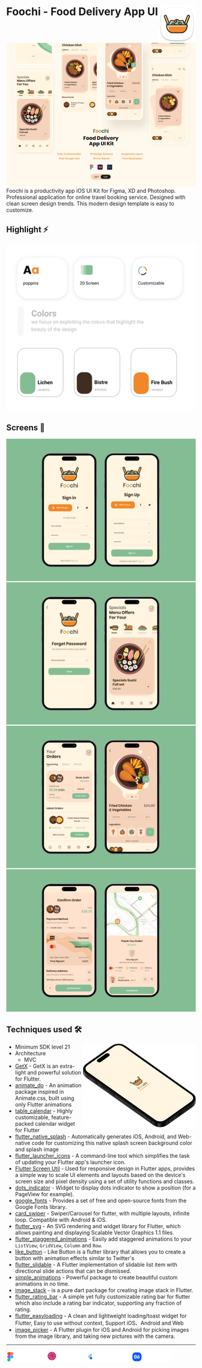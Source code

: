 # Foochi - Food Delivery App UI  <img src="screenshots/foochi_logo.png" width="100" height="100" align="right" />
![foochi](screenshots/mockup.jpg)
Foochi is a productivity app iOS UI Kit for Figma, XD and Photoshop. Professional application for online travel booking service. Designed with clean screen design trends. This modern design template is easy to customize. 

## Highlight ⚡
![foochi](screenshots/Heighlight.png)

## Screens 📱
![Frame_1](screenshots/Frame_1.jpg)
![Frame_2](screenshots/Frame_2.jpg)
![Frame_3](screenshots/Frame_3.jpg)
![Frame_4](screenshots/Frame_4.jpg)


## Techniques used 🛠️

<img width="300" align="right" src="screenshots/logo.png" alt="preview" />

- Minimum SDK level 21
- Architecture
    - MVC
- [GetX](https://pub.dev/packages/get) - GetX is an extra-light and powerful solution for Flutter.
- [animate_do](https://pub.dev/packages/animate_do) - An animation package inspired in Animate.css, built using only Flutter animations
- [table_calendar](https://pub.dev/packages/table_calendar) - Highly customizable, feature-packed calendar widget for Flutter
- [flutter_native_splash](https://pub.dev/packages/flutter_native_splash) - Automatically generates iOS, Android, and Web-native code for customizing this native splash screen background color and splash image
- [flutter_launcher_icons](https://pub.dev/packages/flutter_launcher_icons) - A command-line tool which simplifies the task of updating your Flutter app's launcher icon.
- [Flutter Screen Util](https://pub.dev/packages/flutter_screenutil) - Used for responsive design in Flutter apps, provides a simple way to scale UI elements and layouts based on the device's screen size and pixel density using a set of utility functions and classes.
- [dots_indicator](https://pub.dev/packages/dots_indicator) - Widget to display dots indicator to show a position (for a PageView for example).
- [google_fonts](https://pub.dev/packages/google_fonts) - Provides a set of free and open-source fonts from the Google Fonts library.
- [card_swiper](https://pub.dev/packages/card_swiper) - Swiper/Carousel for flutter, with multiple layouts, infinite loop. Compatible with Android & iOS.
- [flutter_svg](https://pub.dev/packages/flutter_svg) - An SVG rendering and widget library for Flutter, which allows painting and displaying Scalable Vector Graphics 1.1 files.
- [flutter_staggered_animations](https://pub.dev/packages/flutter_staggered_animations) - Easily add staggered animations to your `ListView`, `GridView`, `Column` and `Row`.
- [like_button](https://pub.dev/packages/like_button) - Like Button is a flutter library that allows you to create a button with animation effects similar to Twitter's
- [flutter_slidable](https://pub.dev/packages/flutter_slidable) - A Flutter implementation of slidable list item with directional slide actions that can be dismissed.
- [simple_animations](https://pub.dev/packages/simple_animations) - Powerful package to create beautiful custom animations in no time.
- [image_stack](https://pub.dev/packages/image_stack) -  is a pure dart package for creating image stack in Flutter.
- [flutter_rating_bar](https://pub.dev/packages/flutter_rating_bar) -  A simple yet fully customizable rating bar for flutter which also include a rating bar indicator, supporting any fraction of rating.
- [flutter_easyloading](https://pub.dev/packages/flutter_easyloading) -  A clean and lightweight loading/toast widget for Flutter, Easy to use without context, Support iOS、Android and Web
- [image_picker](https://pub.dev/packages/image_picker) -  A Flutter plugin for iOS and Android for picking images from the image library, and taking new pictures with the camera.


---

<img src="screenshots/figma_not_available.png" width="100"> [<img src="screenshots/dribbble.png" width="100">](https://dribbble.com/shots/20568831-Foochi-Food-Delivery-App-UI-Kit) <img src="screenshots/flutter_ui_dev_not_available.png" width="120"> [<img src="screenshots/behance.png" width="110">](https://www.behance.net/gallery/127077541/Foochi-Food-Delivery-App-UI-Kit)